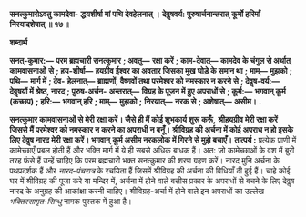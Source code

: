 **सनत्कुमारोऽवतु कामदेवा-** **द्धयशीर्षा मां पथि देवहेलनात् ।** **देवॢषवर्य: पुरुषार्चनान्तरात्** **कूर्मो हरिर्मां निरयादशेषात् ॥ १७॥** 

**शब्दार्थ** 

**सनत्-कुमार:—** **परम ब्रह्मचारी सनत्कुमार** **; अवतु—** **रक्षा करें** **; काम-देवात्—** **कामदेव के चंगुल से अर्थात् कामवासनाओं** **से** **; हय-शीर्षा—** **हयग्रीव ईश्वर का अवतार जिसका मुख घोड़े के समान था** **; माम्—** **मुझको** **; पथि—** **मार्ग में** **; देव-** **हेलनात्—** **ब्राह्मणों, वैष्णवों तथा परमेश्वर को नमस्कार न करने से** **; देवॢष-वर्य:—** **देवॢषयों में श्रेष्ठ, नारद** **; पुरुष-अर्चन-** **अन्तरात्—** **विग्रह के पूजन में हुए अपराधों से** **; कूर्म:—** **भगवान् कूर्म (कच्छप)** **; हरि:—** **भगवान् हरि** **; माम्—** **मुझको** **;** **निरयात्—** **नरक से** **; अशेषात्—** **असीम।** **.** 

**सनत्कुमार कामवासनाओं से मेरी रक्षा करें। जैसे ही मैं कोई शुभकार्य शुरू करूँ,** **श्रीहयग्रीव मेरी रक्षा करें जिससे मैं परमेश्वर को नमस्कार न करने का अपराधी न बनूँ।** **श्रीविग्रह की अर्चना में कोई अपराध न हो इसके लिए देवॢष नारद मेरी रक्षा करें। भगवान्** **कूर्म असीम नरकलोक में गिरने से मुझे बचाएँ।** **तात्पर्य :** प्रत्येक प्राणी में कामेच्छाएँ प्रबल होती हैं और भक्ति मार्ग में ये ही सबसे अधिक बाधक हैं। अत: जो कामेच्छाओं के वश में बुरी तरह फंसे हैं उन्हें चाहिए कि परम ब्रह्मचारी भक्त सनत्कुमार की शरण ग्रहण करें। नारद मुनि अर्चना के पथप्रदर्शक हैं और *नारद-पंचरात्र* के रचयिता हैं जिसमें श्रीविग्रह की अर्चना की विधियाँ दी हुई हैं। चाहे कोई घर में श्रीविग्रह की पूजा करे या मन्दिर में, अर्चना में होने वाले बत्तीस प्रकार के अपराधों से बचने के लिए देवॢष नारद के अनुग्रह की आकांक्षा करनी चाहिए। श्रीविग्रह-अर्चा में होने वाले इन अपराधों का उल्लेख *भक्तिरसामृत-सिन्धु* नामक पुस्तक में हुआ है।  